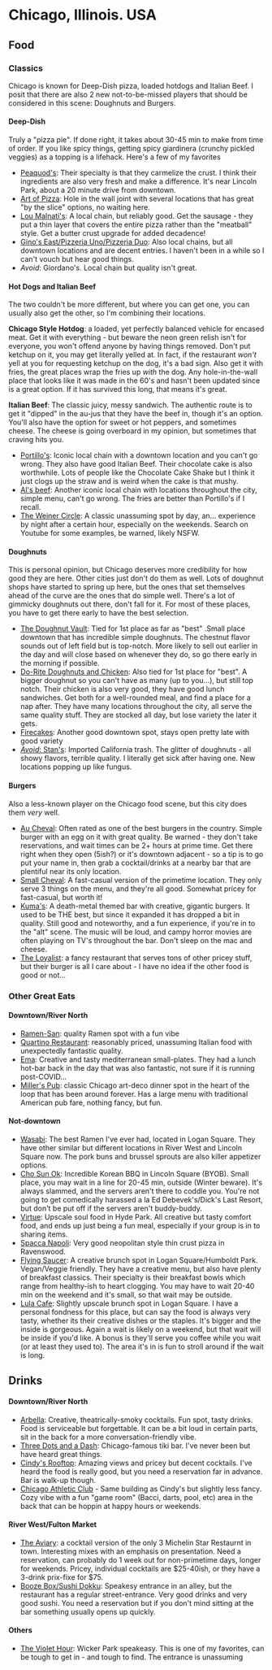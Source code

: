 # Chicago, Illinois. USA


## Food

### Classics

Chicago is known for Deep-Dish pizza, loaded hotdogs and Italian Beef. I posit that there are also 2 new not-to-be-missed players that should be considered in this scene: Doughnuts and Burgers.

#### **Deep-Dish**

Truly a "pizza pie". If done right, it takes about 30-45 min to make from time of order. If you like spicy things, getting spicy giardinera (crunchy pickled veggies) as a topping is a lifehack. Here's a few of my favorites

- <ins>Peaquod's</ins>: Their specialty is that they carmelize the crust. I think their ingredients are also very fresh and make a difference. It's near Lincoln Park, about a 20 minute drive from downtown.
- <ins>Art of Pizza</ins>: Hole in the wall joint with several locations that has great "by the slice" options, no waiting here.
- <ins>Lou Malnati's</ins>: A local chain, but reliably good. Get the sausage - they put a thin layer that covers the entire pizza rather than the "meatball" style. Get a butter crust upgrade for added decadence!
- <ins>Gino's East/Pizzeria Uno/Pizzeria Duo</ins>: Also local chains, but all downtown locations and are decent entries. I haven't been in a while so I can't vouch but hear good things. 
- _Avoid_: Giordano's. Local chain but quality isn't great.

#### **Hot Dogs and Italian Beef**

The two couldn't be more different, but where you can get one, you can usually also get the other, so I'm combining their locations. 

**Chicago Style Hotdog**: a loaded, yet perfectly balanced vehicle for encased meat. Get it with everything - but beware the neon green relish isn't for everyone, you won't offend anyone by having things removed. Don't put ketchup on it, you may get literally yelled at. In fact, if the restaurant _won't_ yell at you for requesting ketchup on the dog, it's a bad sign. Also get it with fries, the great places wrap the fries up _with_ the dog. Any hole-in-the-wall place that looks like it was made in the 60's and hasn't been updated since is a great option. If it has survived this long, that means it's great.

**Italian Beef**:  The classic juicy, messy sandwich. The authentic route is to get it "dipped" in the au-jus that they have the beef in, though it's an option. You'll also have the option for sweet or hot peppers, and sometimes cheese. The cheese is going overboard in my opinion, but sometimes that craving hits you.

- <ins>Portillo's</ins>: Iconic local chain with a downtown location and you can't go wrong. They also have good Italian Beef. Their chocolate cake is also worthwhile. Lots of people like the Chocolate Cake Shake but I think it just clogs up the straw and is weird when the cake is that mushy.
- <ins>Al's beef</ins>: Another iconic local chain with locations throughout the city, simple menu, can't go wrong. The fries are better than Portillo's if I recall. 
- <ins>The Weiner Circle</ins>: A classic unassuming spot by day, an... experience by night after a certain hour, especially on the weekends. Search on Youtube for some examples, be warned, likely NSFW. 


#### **Doughnuts**

This is personal opinion, but Chicago deserves more credibility for how good they are here. Other cities just don't do them as well. Lots of doughnut shops have started to spring up here, but the ones that set themselves ahead of the curve are the ones that do simple well. There's a lot of gimmicky doughnuts out there, don't fall for it. For most of these places, you have to get there early to have the best selection.


- <ins>The Doughnut Vault</ins>: Tied for 1st place as far as "best" .Small place downtown that has incredible simple doughnuts. The chestnut flavor sounds out of left field but is top-notch. More likely to sell out earlier in the day and will close based on whenever they do, so go there early in the morning if possible.
- <ins>Do-Rite Doughnuts and Chicken</ins>: Also tied for 1st place for "best". A bigger doughnut so you can't have as many (up to you...), but still top notch. Their chicken is also very good, they have good lunch sandwiches. Get both for a well-rounded meal, and find a place for a nap after. They have many locations throughout the city, all serve the same quality stuff. They are stocked all day, but lose variety the later it gets. 
- <ins>Firecakes</ins>: Another good downtown spot, stays open pretty late with good variety
- <ins>_Avoid_: Stan's</ins>: Imported California trash. The glitter of doughnuts - all showy flavors, terrible quality. I literally get sick after having one. New locations popping up like fungus. 

#### **Burgers**

Also a less-known player on the Chicago food scene, but this city does them _very_ well.

- <ins>Au Cheval</ins>: Often rated as one of the best burgers in the country. Simple burger with an egg on it with great quality. Be warned - they don't take reservations, and wait times can be 2+ hours at prime time. Get there right when they open (5ish?) or  it's downtown adjacent - so a tip is to go put your name in, then grab a cocktail/drinks at a nearby bar that are plentiful near its only location. 
- <ins>Small Cheval</ins>: A fast-casual version of the primetime location. They only serve 3 things on the menu, and they're all good. Somewhat pricey for fast-casual, but worth it!
- <ins>Kuma's</ins>: A death-metal themed bar with creative, gigantic burgers. It used to be THE best, but since it expanded it has dropped a bit in quality. Still good and noteworthy, and a fun experience, if you're in to the "alt" scene. The music will be loud, and campy horror movies are often playing on TV's throughout the bar. Don't sleep on the mac and cheese.
- <ins>The Loyalist</ins>: a fancy restaurant that serves tons of other pricey stuff, but their burger is all I care about - I have no idea if the other food is good or not...

### Other Great Eats

#### Downtown/River North

- <ins>Ramen-San</ins>: quality Ramen spot with a fun vibe
- <ins>Quartino Restaurant</ins>: reasonably priced, unassuming Italian food with unexpectedly fantastic quality.
- <ins>Ema</ins>: Creative and tasty mediterranean small-plates. They had a lunch hot-bar back in the day that was also fantastic, not sure if it is running post-COVID...
- <ins>Miller's Pub</ins>: classic Chicago art-deco dinner spot in the heart of the loop that has been around forever. Has a large menu with traditional American pub fare, nothing fancy, but fun. 

#### Not-downtown

- <ins>Wasabi</ins>: The best Ramen I've ever had, located in Logan Square. They have other similar but different locations in River West and Lincoln Square now. The pork buns and brussel sprouts are also killer appetizer options.
- <ins>Cho Sun Ok</ins>: Incredible Korean BBQ in Lincoln Square (BYOB). Small place, you may wait in a line for 20-45 min, outside (Winter beware). It's always slammed, and the servers aren't there to coddle you. You're not going to get comedically harassed a la Ed Debevek's/Dick's Last Resort, but don't be put off if the servers aren't buddy-buddy.
- <ins>Virtue</ins>: Upscale soul food in Hyde Park. All creative but tasty comfort food, and ends up just being a fun meal, especially if your group is in to sharing items. 
- <ins>Spacca Napoli</ins>: Very good neopolitan style thin crust pizza in Ravenswood. 
- <ins>Flying Saucer</ins>: A creative brunch spot in Logan Square/Humboldt Park. Vegan/Veggie friendly. They have a creative menu, but also have plenty of breakfast classics. Their specialty is their breakfast bowls which range from healthy-ish to heart clogging. You may have to wait 20-40 min on the weekend and it's small, so that wait may be outside.
- <ins>Lula Cafe</ins>: Slightly upscale brunch spot in Logan Square. I have a personal fondness for this place, but can say the food is always very tasty, whether its their creative dishes or the staples. It's bigger and the inside is gorgeous. Again a wait is likely on a weekend, but that wait will be inside if you'd like. A bonus is they'll serve you coffee while you wait (or at least they used to). The area it's in is fun to stroll around if the wait is long. 

## Drinks

#### Downtown/River North

- <ins>Arbella</ins>: Creative, theatrically-smoky cocktails. Fun spot, tasty drinks. Food is serviceable but forgettable. It can be a bit loud in certain parts, sit in the back for a more conversation-friendly vibe.
- <ins>Three Dots and a Dash</ins>: Chicago-famous tiki bar. I've never been but have heard great things.
- <ins>Cindy's Rooftop</ins>: Amazing views and pricey but decent cocktails. I've heard the food is really good, but you need a reservation far in advance. Bar is walk-up though.
- <ins>Chicago Athletic Club</ins> - Same building as Cindy's but slightly less fancy. Cozy vibe with a fun "game room" (Bacci, darts, pool, etc) area in the back that can be hoppin at happy hours or weekends. 

#### River West/Fulton Market

- <ins>The Aviary</ins>: a cocktail version of the only 3 Michelin Star Restaurnt in town. Interesting mixes with an emphasis on presentation. Need a reservation, can probably do 1 week out for non-primetime days, longer for weekends. Pricey, individual cocktails are $25-40ish, or they have a 3-drink prix-fixe for $75.
- <ins>Booze Box/Sushi Dokku</ins>: Speakesy entrance in an alley, but the restaurant has a regular street-entrance. Very good drinks and very good sushi. You need a reservation but if you don't mind sitting at the bar something usually opens up quickly.


#### Others
- <ins>The Violet Hour</ins>: Wicker Park speakeasy. This is one of my favorites, can be tough to get in - and tough to find. The entrance is unassuming
 
